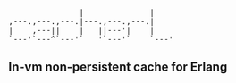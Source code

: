 <pre>
               |              |    
,---.,---.,---.|---.,---.,---.|    
|    ,---||    |   ||---'|    |    
`---'`---^`---'`   '`---'`    `---'
</pre>
## In-vm non-persistent cache for Erlang
